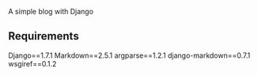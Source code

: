 A simple blog with Django

 Requirements
--------------

Django==1.7.1
Markdown==2.5.1
argparse==1.2.1
django-markdown==0.7.1
wsgiref==0.1.2
